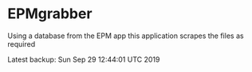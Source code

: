 # EPMgrabber
Using a database from the EPM app this application scrapes the files as required


Latest backup: Sun Sep 29 12:44:01 UTC 2019
